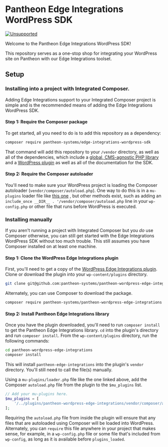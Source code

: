 # Pantheon Edge Integrations WordPress SDK

[![Unsupported](https://img.shields.io/badge/pantheon-unsupported-yellow?logo=pantheon&color=FFDC28&style=for-the-badge)](https://github.com/topics/unsupported?q=org%3Apantheon-systems "Unsupported, e.g. a tool we are actively using internally and are making available, but do not promise to support")

Welcome to the Pantheon Edge Integrations WordPress SDK!

This repository serves as a one-stop shop for integrating your WordPress site on Pantheon with our Edge Integrations toolset.

## Setup

### Installing into a project with Integrated Composer.

Adding Edge Integrations support to your Integrated Composer project is simple and is the recommended means of adding the Edge Integrations WordPress SDK.

#### Step 1: Require the Composer package

To get started, all you need to do is to add this repository as a dependency:

```bash
composer require pantheon-systems/edge-integrations-wordpress-sdk
```

That command will add this repository to your `/vendor` directory, as well as all of the dependencies, which include a [global, CMS-agnostic PHP library](https://github.com/pantheon-systems/pantheon-edge-integrations) and a [WordPress plugin](https://github.com/pantheon-systems/pantheon-wordpress-edge-integrations) as well as all of the documentation for the SDK.

#### Step 2: Require the Composer autoloader

You'll need to make sure your WordPress project is loading the Composer autoloader (`vendor/composer/autoload.php`). One way to do this is in a `mu-plugins` loader file like [this one](https://github.com/pantheon-systems/wordpress-bedrock-recommended/blob/master/packages/pantheon-wp-loader/loader.php) <!-- TODO: Update this link when this is broken out into a new repository -->, but other methods exist, such as adding an `include_once __DIR__ . '/vendor/composer/autoload.php` line in your `wp-config.php` or other file that runs before WordPress is executed.

### Installing manually

If you aren't running a project with Integrated Composer but you _do_ use Composer otherwise, you can still get started with the Edge Integrations WordPress SDK without too much trouble. This still assumes you have Composer installed on at least one machine.

#### Step 1: Clone the WordPress Edge Integrations plugin

First, you'll need to get a copy of the [WordPress Edge Integrations plugin](https://github.com/pantheon-systems/pantheon-wordpress-edge-integrations). Clone or download the plugin into your `wp-content/plugins` directory.

```bash
git clone git@github.com:pantheon-systems/pantheon-wordpress-edge-integrations.git
```

Alternately, you can use Composer to download the package.

```bash
composer require pantheon-systems/pantheon-wordpress-edge-integrations
```

#### Step 2: Install Pantheon Edge Integrations library

Once you have the plugin downloaded, you'll need to run `composer install` to get the Pantheon Edge Integrations library. `cd` into the plugin's directory and run `composer install`. From the `wp-content/plugins` directory, run the following commands:

```bash
cd pantheon-wordpress-edge-integrations
composer install
```

This will install `pantheon-edge-integrations` into the plugin's `vendor` directory. You'll still need to call the file(s) manually. <!-- TODO: Is this 100% accurate? We can maybe run a <?php if ( ! class_exists( 'HeaderData' ) ) ?> check in the plugin to see if we have the package and either display a message, attempt to load it manually, or bail otherwise. -->

Using a `mu-plugins/loader.php` file like the one linked above, add the Composer `autoload.php` file from the plugin to the `$mu_plugins` list. <!-- TODO: Validate that this still works. -->

```php
// Add your mu-plugins here.
$mu_plugins = [
	'/../plugins/pantheon-wordpress-edge-integrations/vendor/composer/autoload.php',
];
```

Requiring the `autoload.php` file from inside the plugin will ensure that any files that are autoloaded using Composer will be loaded into WordPress. Alternately, you can `require` this file anywhere in your project that makes sense, for example, in a `wp-config.php` file or some file that's included from `wp-config`, as long as it is available before `plugins_loaded`.